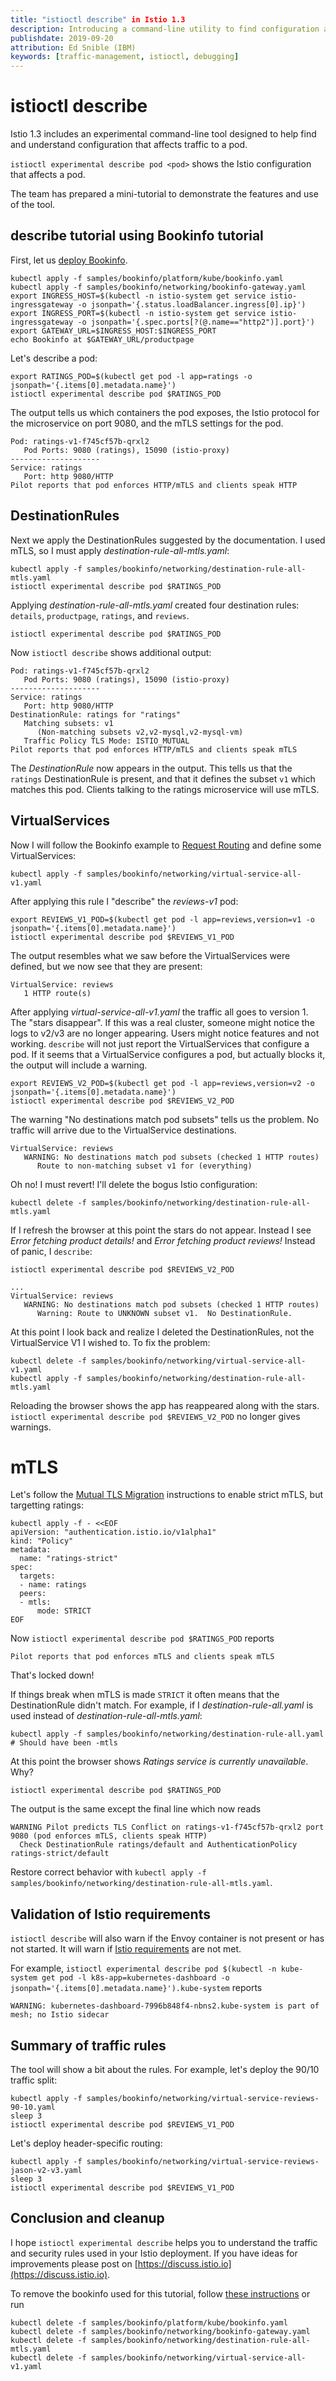 ```yaml
---
title: "istioctl describe" in Istio 1.3
description: Introducing a command-line utility to find configuration affecting pod traffic.
publishdate: 2019-09-20
attribution: Ed Snible (IBM)
keywords: [traffic-management, istioctl, debugging]
---
```


# istioctl describe

Istio 1.3 includes an experimental command-line tool designed to help find and
understand configuration that affects traffic to a pod.

`istioctl experimental describe pod <pod>` shows the Istio configuration that affects a pod.

The team has prepared a mini-tutorial to demonstrate the features and use of the tool.

## describe tutorial using Bookinfo tutorial

First, let us [deploy Bookinfo](/docs/examples/bookinfo/).

```
kubectl apply -f samples/bookinfo/platform/kube/bookinfo.yaml
kubectl apply -f samples/bookinfo/networking/bookinfo-gateway.yaml
export INGRESS_HOST=$(kubectl -n istio-system get service istio-ingressgateway -o jsonpath='{.status.loadBalancer.ingress[0].ip}')
export INGRESS_PORT=$(kubectl -n istio-system get service istio-ingressgateway -o jsonpath='{.spec.ports[?(@.name=="http2")].port}')
export GATEWAY_URL=$INGRESS_HOST:$INGRESS_PORT
echo Bookinfo at $GATEWAY_URL/productpage
```

Let's describe a pod:

```
export RATINGS_POD=$(kubectl get pod -l app=ratings -o jsonpath='{.items[0].metadata.name}')
istioctl experimental describe pod $RATINGS_POD
```

The output tells us which containers the pod exposes, the Istio protocol for the microservice on port 9080, and the mTLS settings for the pod. 

```
Pod: ratings-v1-f745cf57b-qrxl2
   Pod Ports: 9080 (ratings), 15090 (istio-proxy)
--------------------
Service: ratings
   Port: http 9080/HTTP
Pilot reports that pod enforces HTTP/mTLS and clients speak HTTP
```

## DestinationRules

Next we apply the DestinationRules suggested by the documentation.  I used mTLS,
so I must apply _destination-rule-all-mtls.yaml_:

```
kubectl apply -f samples/bookinfo/networking/destination-rule-all-mtls.yaml
istioctl experimental describe pod $RATINGS_POD
```

Applying _destination-rule-all-mtls.yaml_ created four destination rules: `details`, `productpage`, `ratings`, and `reviews`.

```
istioctl experimental describe pod $RATINGS_POD
```

Now `istioctl describe` shows additional output:

```
Pod: ratings-v1-f745cf57b-qrxl2
   Pod Ports: 9080 (ratings), 15090 (istio-proxy)
--------------------
Service: ratings
   Port: http 9080/HTTP
DestinationRule: ratings for "ratings"
   Matching subsets: v1
      (Non-matching subsets v2,v2-mysql,v2-mysql-vm)
   Traffic Policy TLS Mode: ISTIO_MUTUAL
Pilot reports that pod enforces HTTP/mTLS and clients speak mTLS
```

The *DestinationRule* now appears in the output.  This tells us that the `ratings` DestinationRule is present, and that it defines the subset `v1` which matches this pod.
Clients talking to the ratings microservice will use mTLS.

## VirtualServices

Now I will follow the Bookinfo example to [Request Routing](/docs/tasks/traffic-management/request-routing/) and define some VirtualServices:

```
kubectl apply -f samples/bookinfo/networking/virtual-service-all-v1.yaml
```

After applying this rule I "describe" the _reviews-v1_ pod:

```
export REVIEWS_V1_POD=$(kubectl get pod -l app=reviews,version=v1 -o jsonpath='{.items[0].metadata.name}')
istioctl experimental describe pod $REVIEWS_V1_POD
```

The output resembles what we saw before the VirtualServices were defined, but we now see that they are present:

```
VirtualService: reviews
   1 HTTP route(s)
```

After applying _virtual-service-all-v1.yaml_ the traffic all goes to version 1.  The "stars disappear".  If this was a real cluster, someone might notice the logs to v2/v3
are no longer appearing.  Users might notice features and not working.  `describe` will not
just report the VirtualServices that configure a pod.  If it seems that a VirtualService
configures a pod, but actually blocks it, the output will include a warning.

```
export REVIEWS_V2_POD=$(kubectl get pod -l app=reviews,version=v2 -o jsonpath='{.items[0].metadata.name}')
istioctl experimental describe pod $REVIEWS_V2_POD
```

The warning "No destinations match pod subsets" tells us the problem.
No traffic will arrive due to the VirtualService destinations.

```
VirtualService: reviews
   WARNING: No destinations match pod subsets (checked 1 HTTP routes)
      Route to non-matching subset v1 for (everything)
```

Oh no!  I must revert!  I'll delete the bogus Istio configuration:

```
kubectl delete -f samples/bookinfo/networking/destination-rule-all-mtls.yaml
```

If I refresh the browser at this point the stars do not appear.  Instead I see
*Error fetching product details!* and *Error fetching product reviews!*  Instead of
panic, I `describe`:

```
istioctl experimental describe pod $REVIEWS_V2_POD

...
VirtualService: reviews
   WARNING: No destinations match pod subsets (checked 1 HTTP routes)
      Warning: Route to UNKNOWN subset v1.  No DestinationRule.
```

At this point I look back and realize I deleted the DestinationRules, not the VirtualService V1 I wished to.  To fix the problem:

```
kubectl delete -f samples/bookinfo/networking/virtual-service-all-v1.yaml
kubectl apply -f samples/bookinfo/networking/destination-rule-all-mtls.yaml
```

Reloading the browser shows the app has reappeared along with the stars.  `istioctl experimental describe pod $REVIEWS_V2_POD` no longer gives warnings.

# mTLS

Let's follow the [Mutual TLS Migration](/docs/tasks/security/mtls-migration/) instructions to enable strict mTLS, but targetting ratings:

```
kubectl apply -f - <<EOF
apiVersion: "authentication.istio.io/v1alpha1"
kind: "Policy"
metadata:
  name: "ratings-strict"
spec:
  targets:
  - name: ratings
  peers:
  - mtls:
      mode: STRICT
EOF
```

Now `istioctl experimental describe pod $RATINGS_POD` reports

```
Pilot reports that pod enforces mTLS and clients speak mTLS
```

That's locked down!

If things break when mTLS is made `STRICT` it often means that the DestinationRule didn't match.  For example, if I _destination-rule-all.yaml_ is used instead of _destination-rule-all-mtls.yaml_:

```
kubectl apply -f samples/bookinfo/networking/destination-rule-all.yaml # Should have been -mtls
```

At this point the browser shows *Ratings service is currently unavailable*.  Why?

```
istioctl experimental describe pod $RATINGS_POD
```

The output is the same except the final line which now reads 

```
WARNING Pilot predicts TLS Conflict on ratings-v1-f745cf57b-qrxl2 port 9080 (pod enforces mTLS, clients speak HTTP)
  Check DestinationRule ratings/default and AuthenticationPolicy ratings-strict/default
```

Restore correct behavior with `kubectl apply -f samples/bookinfo/networking/destination-rule-all-mtls.yaml`.

## Validation of Istio requirements

`istioctl describe` will also warn if the Envoy container is not present or has not
started.  It will warn if [Istio requirements](/docs/setup/kubernetes/additional-setup/requirements/) are not met.

For example, `istioctl experimental describe pod $(kubectl -n kube-system get pod -l k8s-app=kubernetes-dashboard -o jsonpath='{.items[0].metadata.name}').kube-system` reports

```
WARNING: kubernetes-dashboard-7996b848f4-nbns2.kube-system is part of mesh; no Istio sidecar
```

## Summary of traffic rules

The tool will show a bit about the rules.  For example, let's deploy the 90/10 traffic
split:

```
kubectl apply -f samples/bookinfo/networking/virtual-service-reviews-90-10.yaml
sleep 3
istioctl experimental describe pod $REVIEWS_V1_POD
```

Let's deploy header-specific routing:

```
kubectl apply -f samples/bookinfo/networking/virtual-service-reviews-jason-v2-v3.yaml
sleep 3
istioctl experimental describe pod $REVIEWS_V1_POD
```

## Conclusion and cleanup

I hope `istioctl experimental describe` helps you to understand the traffic and security rules
used in your Istio deployment.  If you have ideas for improvements please post on
[https://discuss.istio.io](https://discuss.istio.io).

To remove the bookinfo used for this tutorial, follow [these instructions](https://istio.io/docs/examples/bookinfo/#cleanup) or run

```
kubectl delete -f samples/bookinfo/platform/kube/bookinfo.yaml
kubectl delete -f samples/bookinfo/networking/bookinfo-gateway.yaml
kubectl delete -f samples/bookinfo/networking/destination-rule-all-mtls.yaml
kubectl delete -f samples/bookinfo/networking/virtual-service-all-v1.yaml
```
